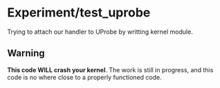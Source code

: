 # Experiment/test_uprobe

Trying to attach our handler to UProbe by writting kernel module.

## Warning
**This code WILL crash your kernel**.
The work is still in progress, and this code is no where close to a 
properly functioned code.
